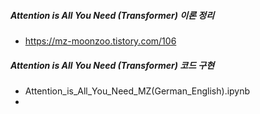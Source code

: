 ##### Attention is All You Need (Transformer) 이론 정리
- https://mz-moonzoo.tistory.com/106

##### Attention is All You Need (Transformer) 코드 구현
- Attention_is_All_You_Need_MZ(German_English).ipynb
- 
